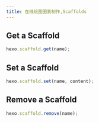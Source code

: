 ```yaml
---
title: 在线绘图图表制作,Scaffolds
---
```

## Get a Scaffold

``` js
hexo.scaffold.get(name);
```

## Set a Scaffold

``` js
hexo.scaffold.set(name, content);
```

## Remove a Scaffold

``` js
hexo.scaffold.remove(name);
```